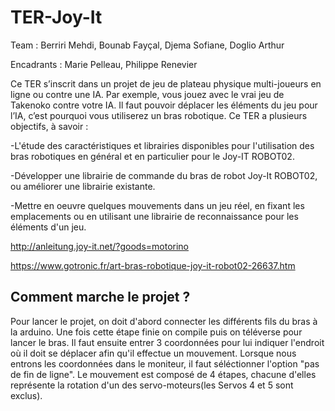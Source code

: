 # TER-Joy-It

Team : Berriri Mehdi, Bounab Fayçal, Djema Sofiane, Doglio Arthur

Encadrants : Marie Pelleau, Philippe Renevier

Ce TER s’inscrit dans un projet de jeu de plateau physique multi-joueurs en ligne ou contre une IA. Par exemple, vous jouez 
avec le vrai jeu de Takenoko contre votre IA. Il faut pouvoir déplacer les éléments du jeu pour l’IA, c’est pourquoi vous 
utiliserez un bras robotique. Ce TER a plusieurs objectifs, à savoir :

-L'étude des caractéristiques et librairies disponibles pour l'utilisation des bras robotiques en général et en particulier pour le Joy-IT ROBOT02.

-Développer une librairie de commande du bras de robot Joy-It ROBOT02, ou améliorer une librairie existante.

-Mettre en oeuvre quelques mouvements dans un jeu réel, en fixant les emplacements ou en utilisant une librairie de reconnaissance pour les éléments d'un jeu.

http://anleitung.joy-it.net/?goods=motorino

https://www.gotronic.fr/art-bras-robotique-joy-it-robot02-26637.htm

## Comment marche le projet ?

Pour lancer le projet, on doit d'abord connecter les différents fils du bras à la arduino. 
Une fois cette étape finie on compile puis on téléverse pour lancer le bras. 
Il faut ensuite entrer 3 coordonnées pour lui indiquer l'endroit où il doit se déplacer afin qu'il effectue un mouvement.
Lorsque nous entrons les coordonnées dans le moniteur, il faut séléctionner l'option "pas de fin de ligne".
Le mouvement est composé de 4 étapes, 
chacune d'elles représente la rotation d'un des servo-moteurs(les Servos 4 et 5 sont exclus).





